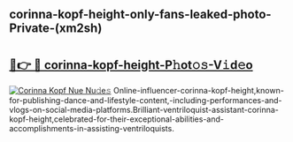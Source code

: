 ## corinna-kopf-height-only-fans​-leaked-photo​-Private-(xm2sh)


# <h2><a href="https://mediaupload.pro?title=corinna-kopf-height&ref=git">🔗👉 🔴 corinna-kopf-height-P𝚑ot𝚘𝚜-V𝚒d𝚎o</a></h2>

[![Corinna Kopf Nue Nu𝚍e𝚜](https://i.imgur.com/0qMVB7G.gif)](https://mediaupload.pro?title=corinna-kopf-height&ref=git)
Online-influencer-corinna-kopf-height,known-for-publishing-dance-and-lifestyle-content,-including-performances-and-vlogs-on-social-media-platforms.Brilliant-ventriloquist-assistant-corinna-kopf-height,celebrated-for-their-exceptional-abilities-and-accomplishments-in-assisting-ventriloquists.  